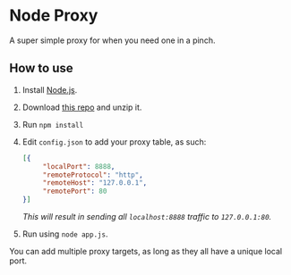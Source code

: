 # Node Proxy
A super simple proxy for when you need one in a pinch.

## How to use

1. Install [Node.js](http://nodejs.org/).
1. Download [this repo](https://github.com/catdad/node--proxy/archive/master.zip) and unzip it.
1. Run `npm install`
1. Edit `config.json` to add your proxy table, as such:

   ```json
   [{
        "localPort": 8888,
        "remoteProtocol": "http",
        "remoteHost": "127.0.0.1",
        "remotePort": 80
   }]
   ```

   _This will result in sending all `localhost:8888` traffic to `127.0.0.1:80`._

1. Run using `node app.js`.

You can add multiple proxy targets, as long as they all have a unique local port.
